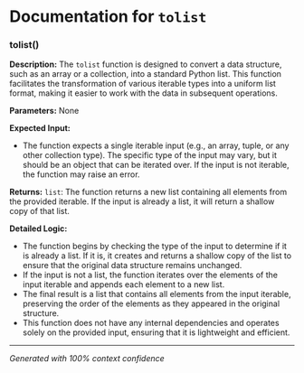 # Documentation for `tolist`

### tolist()

**Description:**
The `tolist` function is designed to convert a data structure, such as an array or a collection, into a standard Python list. This function facilitates the transformation of various iterable types into a uniform list format, making it easier to work with the data in subsequent operations.

**Parameters:**
None

**Expected Input:**
- The function expects a single iterable input (e.g., an array, tuple, or any other collection type). The specific type of the input may vary, but it should be an object that can be iterated over. If the input is not iterable, the function may raise an error.

**Returns:**
`list`: The function returns a new list containing all elements from the provided iterable. If the input is already a list, it will return a shallow copy of that list.

**Detailed Logic:**
- The function begins by checking the type of the input to determine if it is already a list. If it is, it creates and returns a shallow copy of the list to ensure that the original data structure remains unchanged.
- If the input is not a list, the function iterates over the elements of the input iterable and appends each element to a new list.
- The final result is a list that contains all elements from the input iterable, preserving the order of the elements as they appeared in the original structure.
- This function does not have any internal dependencies and operates solely on the provided input, ensuring that it is lightweight and efficient.

---
*Generated with 100% context confidence*
